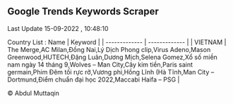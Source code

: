 

## Google Trends Keywords Scraper 
 
Last Update 15-09-2022 , 10:48:10

Country List :
 Name  | Keyword |
| ------------- | ------------- |
| VIETNAM | The Merge,AC Milan,Đồng Nai,Lý Dịch Phong clip,Virus Adeno,Mason Greenwood,HUTECH,Đặng Luân,Dương Mịch,Selena Gomez,Xổ số miền nam ngày 14 tháng 9,Wolves – Man City,Cây kim tiền,Paris saint germain,Phim Đêm tối rực rỡ,Vương phi,Hồng Lĩnh (Hà Tĩnh,Man City – Dortmund,Điểm chuẩn đại học 2022,Maccabi Haifa – PSG |



© Abdul Muttaqin 
